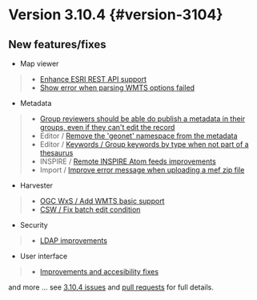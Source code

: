 # Version 3.10.4 {#version-3104}

## New features/fixes

-   Map viewer

> -   [Enhance ESRI REST API support](https://github.com/geonetwork/core-geonetwork/pull/4784)
> -   [Show error when parsing WMTS options failed](https://github.com/geonetwork/core-geonetwork/pull/4809)

-   Metadata

> -   [Group reviewers should be able do publish a metadata in their groups, even if they can't edit the record](https://github.com/geonetwork/core-geonetwork/pull/4816)
> -   Editor / [Remove the 'geonet' namespace from the metadata](https://github.com/geonetwork/core-geonetwork/pull/4825)
> -   Editor / [Keywords / Group keywords by type when not part of a thesaurus](https://github.com/geonetwork/core-geonetwork/pull/4861)
> -   INSPIRE / [Remote INSPIRE Atom feeds improvements](https://github.com/geonetwork/core-geonetwork/pull/5043)
> -   Import / [Improve error message when uploading a mef zip file](https://github.com/geonetwork/core-geonetwork/pull/4838)

-   Harvester

> -   [OGC WxS / Add WMTS basic support](https://github.com/geonetwork/core-geonetwork/pull/4829)
> -   [CSW / Fix batch edit condition](https://github.com/geonetwork/core-geonetwork/pull/4857)

-   Security

> -   [LDAP improvements](https://github.com/geonetwork/core-geonetwork/pull/4938)

-   User interface

> -   [Improvements and accesibility fixes](https://github.com/geonetwork/core-geonetwork/pulls?q=milestone%3A3.10.4+is%3Aclosed+is%3Apr+%5Ba11y%5D)

and more \... see [3.10.4 issues](https://github.com/geonetwork/core-geonetwork/issues?q=is%3Aissue+milestone%3A3.10.4+is%3Aclosed) and [pull requests](https://github.com/geonetwork/core-geonetwork/pulls?q=milestone%3A3.10.4+is%3Aclosed+is%3Apr) for full details.
